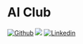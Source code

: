 <h1>AI Club</h1>

[![Github](https://img.shields.io/github/followers/AI-Club-at-NITC?label=Follow&style=social)](https://github.com/AI-Club-at-NITC)
![](https://komarev.com/ghpvc/?username=&color=green)
[![Linkedin](https://img.shields.io/badge/-AI%20Club-blue?style=flat-square&logo=linkedin&logoColor=white&link=https://www.linkedin.com/company/ai-club-nitc/)](https://www.linkedin.com/company/ai-club-nitc/)

<!---
AI-Club-at-NITC/AI-Club-at-NITC is a ✨ special ✨ repository because its `README.md` (this file) appears on your GitHub profile.
You can click the Preview link to take a look at your changes.
--->
